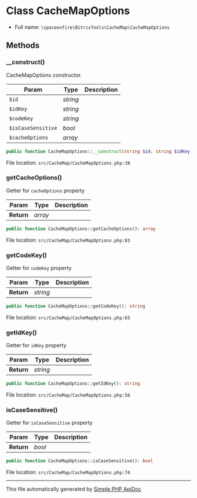 # Class CacheMapOptions

-   Full name: `\spaceonfire\BitrixTools\CacheMap\CacheMapOptions`

## Methods

### \_\_construct()

CacheMapOptions constructor.

| Param              | Type     | Description |
| ------------------ | -------- | ----------- |
| `$id`              | _string_ |             |
| `$idKey`           | _string_ |             |
| `$codeKey`         | _string_ |             |
| `$isCaseSensitive` | _bool_   |             |
| `$cacheOptions`    | _array_  |             |

```php
public function CacheMapOptions::__construct(string $id, string $idKey = 'ID', string $codeKey = 'CODE', bool $isCaseSensitive = false, ?array $cacheOptions = null): mixed
```

File location: `src/CacheMap/CacheMapOptions.php:38`

### getCacheOptions()

Getter for `cacheOptions` property

| Param      | Type    | Description |
| ---------- | ------- | ----------- |
| **Return** | _array_ |             |

```php
public function CacheMapOptions::getCacheOptions(): array
```

File location: `src/CacheMap/CacheMapOptions.php:83`

### getCodeKey()

Getter for `codeKey` property

| Param      | Type     | Description |
| ---------- | -------- | ----------- |
| **Return** | _string_ |             |

```php
public function CacheMapOptions::getCodeKey(): string
```

File location: `src/CacheMap/CacheMapOptions.php:65`

### getIdKey()

Getter for `idKey` property

| Param      | Type     | Description |
| ---------- | -------- | ----------- |
| **Return** | _string_ |             |

```php
public function CacheMapOptions::getIdKey(): string
```

File location: `src/CacheMap/CacheMapOptions.php:56`

### isCaseSensitive()

Getter for `isCaseSensitive` property

| Param      | Type   | Description |
| ---------- | ------ | ----------- |
| **Return** | _bool_ |             |

```php
public function CacheMapOptions::isCaseSensitive(): bool
```

File location: `src/CacheMap/CacheMapOptions.php:74`

---

This file automatically generated by [Simple PHP ApiDoc](https://github.com/spaceonfire/simple-php-apidoc)
